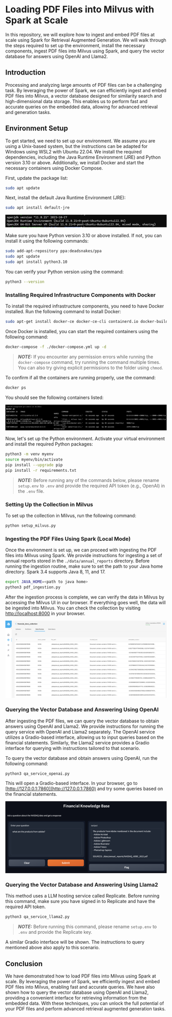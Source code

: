 # Loading PDF Files into Milvus with Spark at Scale
In this repository, we will explore how to ingest and embed PDF files at scale using Spark for Retrieval Augmented Generation. We will walk through the steps required to set up the environment, install the necessary components, ingest PDF files into Milvus using Spark, and query the vector database for answers using OpenAI and Llama2.

## Introduction

Processing and analyzing large amounts of PDF files can be a challenging task. By leveraging the power of Spark, we can efficiently ingest and embed PDF files into Milvus, a vector database designed for similarity search and high-dimensional data storage. This enables us to perform fast and accurate queries on the embedded data, allowing for advanced retrieval and generation tasks.


## Environment Setup

To get started, we need to set up our environment. We assume you are using a Unix-based system, but the instructions can be adapted for Windows using WSL2 with Ubuntu 22.04. We install the required dependencies, including the Java Runtime Environment (JRE) and Python version 3.10 or above. Additionally, we install Docker and start the necessary containers using Docker Compose.

First, update the package list:

```bash
sudo apt update
```

Next, install the default Java Runtime Environment (JRE):

```bash
sudo apt install default-jre
```

![Screenshot of updating packages and installing default JRE](assets/2024-03-15-09-53-41.png)

Make sure you have Python version 3.10 or above installed. If not, you can install it using the following commands:

```bash
sudo add-apt-repository ppa:deadsnakes/ppa
sudo apt update
sudo apt install python3.10
```

You can verify your Python version using the command:

```bash
python3 --version
```

### Installing Required Infrastructure Components with Docker

To install the required infrastructure components, you need to have Docker installed. Run the following command to install Docker:

```bash
sudo apt-get install docker-ce docker-ce-cli containerd.io docker-buildx-plugin docker-compose-plugin
```

Once Docker is installed, you can start the required containers using the following command:

```bash
docker-compose -f ./docker-compose.yml up -d
```

> **_NOTE:_** If you encounter any permission errors while running the `docker-compose` command, try running the command multiple times. You can also try giving explicit permissions to the folder using `chmod`.

To confirm if all the containers are running properly, use the command:

```bash
docker ps
```

You should see the following containers listed:

![Screenshot of running Docker containers](images/docker_ps.png)

Now, let's set up the Python environment. Activate your virtual environment and install the required Python packages:

```bash
python3 -m venv myenv
source myenv/bin/activate
pip install --upgrade pip
pip install -r requirements.txt
```

> **_NOTE:_** Before running any of the commands below, please rename `setup.env` to `.env` and provide the required API token (e.g., OpenAI) in the `.env` file.

### Setting Up the Collection in Milvus

To set up the collection in Milvus, run the following command:

```bash
python setup_milvus.py
```

### Ingesting the PDF Files Using Spark (Local Mode)

Once the environment is set up, we can proceed with ingesting the PDF files into Milvus using Spark. We provide instructions for ingesting a set of annual reports stored in the `./data/annual_reports` directory. Before running the ingestion routine, make sure to set the path to your Java home directory. Spark 3.4 supports Java 8, 11, and 17. 


```bash
export JAVA_HOME=<path to java home>
python3 pdf_ingestion.py
```
After the ingestion process is complete, we can verify the data in Milvus by accessing the Milvus UI in our browser.  If everything goes well, the data will be ingested into Milvus. You can check the collection by visiting [http://localhost:8000](http://localhost:8000) in your browser.

![Screenshot of Milvus UI showing the ingested data with vector embeddings](images/milvus.png)

### Querying the Vector Database and Answering Using OpenAI

After ingesting the PDF files, we can query the vector database to obtain answers using OpenAI and Llama2. We provide instructions for running the query service with OpenAI and Llama2 separately. The OpenAI service utilizes a Gradio-based interface, allowing us to input queries based on the financial statements. Similarly, the Llama2 service provides a Gradio interface for querying with instructions tailored to that scenario.

To query the vector database and obtain answers using OpenAI, run the following command:

```bash
python3 qa_service_openai.py
```

This will open a Gradio-based interface. In your browser, go to [http://127.0.0.1:7860](http://127.0.0.1:7860) and try some queries based on the financial statements.

![Screenshot of Gradio interface to query](images/gradio.png)

### Querying the Vector Database and Answering Using Llama2

This method uses a LLM hosting service called Replicate. Before running this command, make sure you have signed in to Replicate and have the required API token.

```bash
python3 qa_service_llama2.py
```

> **_NOTE:_** Before running this command, please rename `setup.env` to `.env` and provide the Replicate key.

A similar Gradio interface will be shown. The instructions to query mentioned above also apply to this scenario.

## Conclusion 

 We have demonstrated how to load PDF files into Milvus using Spark at scale. By leveraging the power of Spark, we efficiently ingest and embed PDF files into Milvus, enabling fast and accurate queries. We have also shown how to query the vector database using OpenAI and Llama2, providing a convenient interface for retrieving information from the embedded data. With these techniques, you can unlock the full potential of your PDF files and perform advanced retrieval augmented generation tasks.